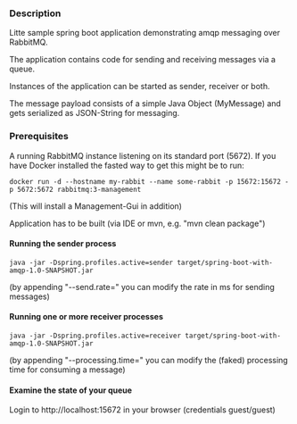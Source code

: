 ### Description

Litte sample spring boot application demonstrating amqp messaging over RabbitMQ.

The application contains code for sending and receiving messages via a queue.

Instances of the application can be started as sender, receiver or both.

The message payload consists of a simple Java Object (MyMessage) and gets serialized as JSON-String for messaging.

### Prerequisites

A running RabbitMQ instance listening on its standard port (5672).
If you have Docker installed the fasted way to get this might be to run:
```
docker run -d --hostname my-rabbit --name some-rabbit -p 15672:15672 -p 5672:5672 rabbitmq:3-management
```
(This will install a Management-Gui in addition)

Application has to be built (via IDE or mvn, e.g. "mvn clean package")

#### Running the sender process
```
java -jar -Dspring.profiles.active=sender target/spring-boot-with-amqp-1.0-SNAPSHOT.jar
```
(by appending "--send.rate=<value>" you can modify the rate in ms for sending messages)

#### Running one or more receiver processes
```
java -jar -Dspring.profiles.active=receiver target/spring-boot-with-amqp-1.0-SNAPSHOT.jar
```
(by appending "--processing.time=<value>" you can modify the (faked) processing time for consuming a message)

#### Examine the state of your queue
Login to http://localhost:15672 in your browser (credentials guest/guest)
